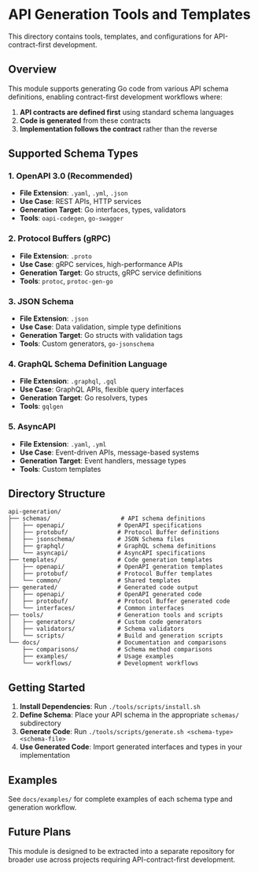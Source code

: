 # API Generation Tools and Templates

This directory contains tools, templates, and configurations for API-contract-first development.

## Overview

This module supports generating Go code from various API schema definitions, enabling contract-first development workflows where:

1. **API contracts are defined first** using standard schema languages
2. **Code is generated** from these contracts
3. **Implementation follows the contract** rather than the reverse

## Supported Schema Types

### 1. OpenAPI 3.0 (Recommended)
- **File Extension**: `.yaml`, `.yml`, `.json`
- **Use Case**: REST APIs, HTTP services
- **Generation Target**: Go interfaces, types, validators
- **Tools**: `oapi-codegen`, `go-swagger`

### 2. Protocol Buffers (gRPC)
- **File Extension**: `.proto`
- **Use Case**: gRPC services, high-performance APIs
- **Generation Target**: Go structs, gRPC service definitions
- **Tools**: `protoc`, `protoc-gen-go`

### 3. JSON Schema
- **File Extension**: `.json`
- **Use Case**: Data validation, simple type definitions
- **Generation Target**: Go structs with validation tags
- **Tools**: Custom generators, `go-jsonschema`

### 4. GraphQL Schema Definition Language
- **File Extension**: `.graphql`, `.gql`
- **Use Case**: GraphQL APIs, flexible query interfaces
- **Generation Target**: Go resolvers, types
- **Tools**: `gqlgen`

### 5. AsyncAPI
- **File Extension**: `.yaml`, `.yml`
- **Use Case**: Event-driven APIs, message-based systems
- **Generation Target**: Event handlers, message types
- **Tools**: Custom templates

## Directory Structure

```
api-generation/
├── schemas/                    # API schema definitions
│   ├── openapi/               # OpenAPI specifications
│   ├── protobuf/              # Protocol Buffer definitions
│   ├── jsonschema/            # JSON Schema files
│   ├── graphql/               # GraphQL schema definitions
│   └── asyncapi/              # AsyncAPI specifications
├── templates/                 # Code generation templates
│   ├── openapi/               # OpenAPI generation templates
│   ├── protobuf/              # Protocol Buffer templates
│   └── common/                # Shared templates
├── generated/                 # Generated code output
│   ├── openapi/               # OpenAPI generated code
│   ├── protobuf/              # Protocol Buffer generated code
│   └── interfaces/            # Common interfaces
├── tools/                     # Generation tools and scripts
│   ├── generators/            # Custom code generators
│   ├── validators/            # Schema validators
│   └── scripts/               # Build and generation scripts
└── docs/                      # Documentation and comparisons
    ├── comparisons/           # Schema method comparisons
    ├── examples/              # Usage examples
    └── workflows/             # Development workflows
```

## Getting Started

1. **Install Dependencies**: Run `./tools/scripts/install.sh`
2. **Define Schema**: Place your API schema in the appropriate `schemas/` subdirectory
3. **Generate Code**: Run `./tools/scripts/generate.sh <schema-type> <schema-file>`
4. **Use Generated Code**: Import generated interfaces and types in your implementation

## Examples

See `docs/examples/` for complete examples of each schema type and generation workflow.

## Future Plans

This module is designed to be extracted into a separate repository for broader use across projects requiring API-contract-first development.